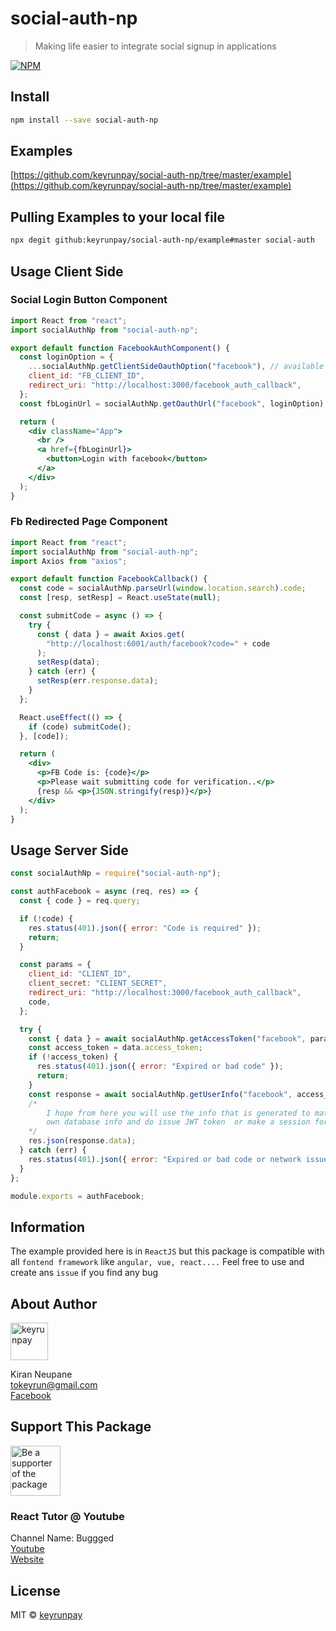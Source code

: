 # social-auth-np

> Making life easier to integrate social signup in applications

[![NPM](https://img.shields.io/npm/v/social-auth-np.svg)](https://www.npmjs.com/package/social-auth-np)

## Install

```bash
npm install --save social-auth-np
```

## Examples

[https://github.com/keyrunpay/social-auth-np/tree/master/example](https://github.com/keyrunpay/social-auth-np/tree/master/example)

## Pulling Examples to your local file

```bash
npx degit github:keyrunpay/social-auth-np/example#master social-auth
```

## Usage Client Side

### Social Login Button Component

```jsx
import React from "react";
import socialAuthNp from "social-auth-np";

export default function FacebookAuthComponent() {
  const loginOption = {
    ...socialAuthNp.getClientSideOauthOption("facebook"), // available auth options "facebook", "google", "github", "linkedin"
    client_id: "FB_CLIENT_ID",
    redirect_uri: "http://localhost:3000/facebook_auth_callback",
  };
  const fbLoginUrl = socialAuthNp.getOauthUrl("facebook", loginOption); // available auth options "facebook", "google", "github", "linkedin"

  return (
    <div className="App">
      <br />
      <a href={fbLoginUrl}>
        <button>Login with facebook</button>
      </a>
    </div>
  );
}
```

### Fb Redirected Page Component

```jsx
import React from "react";
import socialAuthNp from "social-auth-np";
import Axios from "axios";

export default function FacebookCallback() {
  const code = socialAuthNp.parseUrl(window.location.search).code;
  const [resp, setResp] = React.useState(null);

  const submitCode = async () => {
    try {
      const { data } = await Axios.get(
        "http://localhost:6001/auth/facebook?code=" + code
      );
      setResp(data);
    } catch (err) {
      setResp(err.response.data);
    }
  };

  React.useEffect(() => {
    if (code) submitCode();
  }, [code]);

  return (
    <div>
      <p>FB Code is: {code}</p>
      <p>Please wait submitting code for verification..</p>
      {resp && <p>{JSON.stringify(resp)}</p>}
    </div>
  );
}
```

## Usage Server Side

```js
const socialAuthNp = require("social-auth-np");

const authFacebook = async (req, res) => {
  const { code } = req.query;

  if (!code) {
    res.status(401).json({ error: "Code is required" });
    return;
  }

  const params = {
    client_id: "CLIENT_ID",
    client_secret: "CLIENT_SECRET",
    redirect_uri: "http://localhost:3000/facebook_auth_callback",
    code,
  };

  try {
    const { data } = await socialAuthNp.getAccessToken("facebook", params); // available auth options "facebook", "google", "github", "linkedin"
    const access_token = data.access_token;
    if (!access_token) {
      res.status(401).json({ error: "Expired or bad code" });
      return;
    }
    const response = await socialAuthNp.getUserInfo("facebook", access_token); // available auth options "facebook", "google", "github", "linkedin"
    /*
        I hope from here you will use the info that is generated to match with your
        own database info and do issue JWT token  or make a session for user
    */
    res.json(response.data);
  } catch (err) {
    res.status(401).json({ error: "Expired or bad code or network issue" });
  }
};

module.exports = authFacebook;
```

## Information

The example provided here is in `ReactJS` but this package is compatible with all `fontend framework` like `angular, vue, react....`
Feel free to use and create ans `issue` if you find any bug

## About Author

<a href="https://github.com/keyrunpay"><img src="https://avatars0.githubusercontent.com/u/41059790?s=460&u=fceee26bdb0e5dd6b3b57120fa7295ddcd82d878&v=4" title="keyrunpay" width="60" height="60"></a>

Kiran Neupane <br />
tokeyrun@gmail.com <br />
[Facebook](https://facebook.com/kiran.neupz)

## Support This Package

<a href="https://www.buymeacoffee.com/kirann"><img src="https://www.buymeacoffee.com/assets/img/bmc-meta-new/apple-icon-120x120.png" title="Be a supporter of the package" width="80" height="80"></a>

### React Tutor @ Youtube

Channel Name: Buggged <br/>
[Youtube](https://www.youtube.com/channel/UChvdEZeMyLPhZ0Jt_K3RCyQ) <br/>
[Website](https://buggged.com)

## License

MIT © [keyrunpay](https://github.com/keyrunpay)
